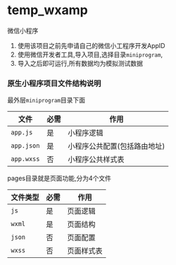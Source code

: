 # temp_wxamp
微信小程序

1. 使用该项目之前先申请自己的微信小工程序开发AppID
2. 使用微信开发者工具,导入项目,选择目录`miniprogram`,
3. 导入之后即可运行,所有数据均为模拟测试数据

### 原生小程序项目文件结构说明

最外层`miniprogram`目录下面

| 文件       | 必需 | 作用                         |
| ---------- | ---- | ---------------------------- |
| `app.js`   | 是   | 小程序逻辑                   |
| `app.json` | 是   | 小程序公共配置(包括路由地址) |
| `app.wxss` | 否   | 小程序公共样式表             |

pages目录就是页面功能,分为4个文件

| 文件类型 | 必需 | 作用       |
| -------- | ---- | ---------- |
| `js`     | 是   | 页面逻辑   |
| `wxml`   | 是   | 页面结构   |
| `json`   | 否   | 页面配置   |
| `wxss`   | 否   | 页面样式表 |

